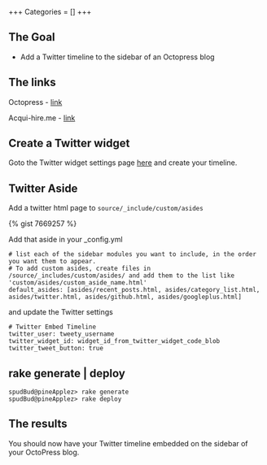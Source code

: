 +++
Categories = []
+++

## The Goal
- Add a Twitter timeline to the sidebar of an Octopress blog



## The links

Octopress - [link](http://octopress.org/)

Acqui-hire.me - [link](http://acqui-hire.me/blog/2012/11/07/octopress-and-twitter-timelines/)

## Create a Twitter widget

Goto the Twitter widget settings page [here](https://twitter.com/settings/widgets) and create your timeline.

## Twitter Aside

Add a twitter html page to `source/_include/custom/asides`

{% gist 7669257 %}

Add that aside in your _config.yml

~~~
# list each of the sidebar modules you want to include, in the order you want them to appear.
# To add custom asides, create files in /source/_includes/custom/asides/ and add them to the list like 'custom/asides/custom_aside_name.html'
default_asides: [asides/recent_posts.html, asides/category_list.html, asides/twitter.html, asides/github.html, asides/googleplus.html]
~~~

and update the Twitter settings

~~~
# Twitter Embed Timeline
twitter_user: tweety_username
twitter_widget_id: widget_id_from_twitter_widget_code_blob
twitter_tweet_button: true
~~~

## rake generate | deploy

~~~ 
spudBud@pineApplez> rake generate
spudBud@pineApplez> rake deploy
~~~

## The results
You should now have your Twitter timeline embedded on the sidebar of your OctoPress blog.
